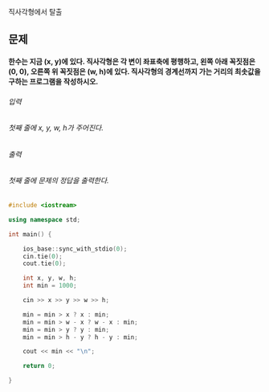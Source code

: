 직사각형에서 탈출
## 문제
#### 한수는 지금 (x, y)에 있다. 직사각형은 각 변이 좌표축에 평행하고, 왼쪽 아래 꼭짓점은 (0, 0), 오른쪽 위 꼭짓점은 (w, h)에 있다. 직사각형의 경계선까지 가는 거리의 최솟값을 구하는 프로그램을 작성하시오.
###### 입력
###### 첫째 줄에 x, y, w, h가 주어진다.
###### 출력
###### 첫째 줄에 문제의 정답을 출력한다.

```c++
#include <iostream>

using namespace std;

int main() {

	ios_base::sync_with_stdio(0);
	cin.tie(0);
	cout.tie(0);

	int x, y, w, h;
	int min = 1000;

	cin >> x >> y >> w >> h;

	min = min > x ? x : min;
	min = min > w - x ? w - x : min;
	min = min > y ? y : min;
	min = min > h - y ? h - y : min;

	cout << min << "\n";

	return 0;

}
```
